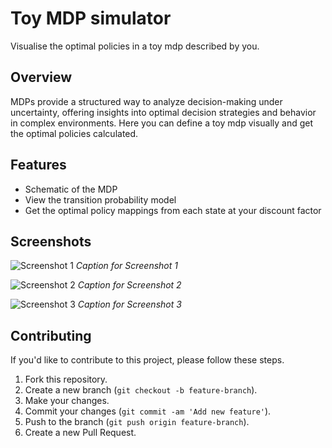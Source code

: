 # Toy MDP simulator

Visualise the optimal policies in a toy mdp described by you.

## Overview

MDPs provide a structured way to analyze decision-making under uncertainty, offering insights into optimal decision strategies and behavior in complex environments. Here you can define a toy mdp visually and get the optimal policies calculated.

## Features

- Schematic of the MDP
- View the transition probability model
- Get the optimal policy mappings from each state at your discount factor

## Screenshots

![Screenshot 1](screenshots/screenshot1.png)
*Caption for Screenshot 1*

![Screenshot 2](screenshots/screenshot2.png)
*Caption for Screenshot 2*

![Screenshot 3](screenshots/screenshot3.png)
*Caption for Screenshot 3*

## Contributing

If you'd like to contribute to this project, please follow these steps.

1. Fork this repository.
2. Create a new branch (`git checkout -b feature-branch`).
3. Make your changes.
4. Commit your changes (`git commit -am 'Add new feature'`).
5. Push to the branch (`git push origin feature-branch`).
6. Create a new Pull Request.
